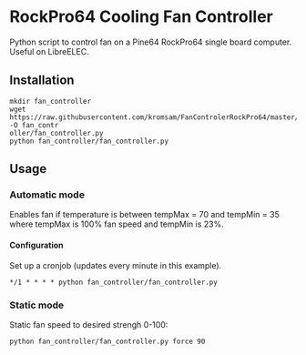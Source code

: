 # RockPro64 Cooling Fan Controller

Python script to control fan on a Pine64 RockPro64 single board computer. Useful on LibreELEC.

## Installation

```
mkdir fan_controller
wget https://raw.githubusercontent.com/kromsam/FanControlerRockPro64/master/fan_controller.py -O fan_contr
oller/fan_controller.py
python fan_controller/fan_controller.py
```

## Usage

### Automatic mode

Enables fan if temperature is between tempMax = 70 and tempMin = 35 where tempMax is 100% fan speed and tempMin is 23%.

#### Configuration

Set up a cronjob (updates every minute in this example).
```
*/1 * * * * python fan_controller/fan_controller.py
```

### Static mode

Static fan speed to desired strengh 0-100:

```python fan_controller/fan_controller.py force 90```
